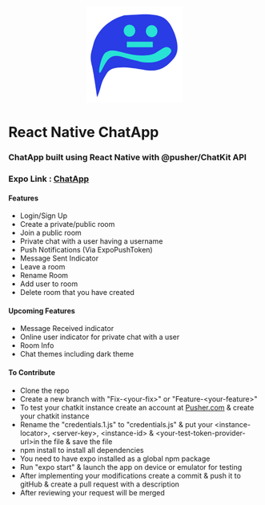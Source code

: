 <p align="center"><img src='assets/icon.png' alt='logo'/><h1>React Native ChatApp</h1></p>

### ChatApp built using React Native with @pusher/ChatKit API

### Expo Link : [ChatApp](https://expo.io/@rajatkn/ChatApp)

#### Features

- Login/Sign Up
- Create a private/public room
- Join a public room
- Private chat with a user having a username
- Push Notifications (Via ExpoPushToken)
- Message Sent Indicator
- Leave a room
- Rename Room
- Add user to room
- Delete room that you have created

#### Upcoming Features

- Message Received indicator
- Online user indicator for private chat with a user
- Room Info
- Chat themes including dark theme

#### To Contribute

- Clone the repo
- Create a new branch with "Fix-&lt;your-fix&gt;" or "Feature-&lt;your-feature&gt;"
- To test your chatkit instance create an account at [Pusher.com](https://dashboard.pusher.com/accounts/sign_up "Sign Up @pusher") & create your chatkit instance
- Rename the "credentials.1.js" to "credentials.js" & put your &lt;instance-locator&gt;, &lt;server-key&gt;, &lt;instance-id&gt; & &lt;your-test-token-provider-url&gt;in the file & save the file
- npm install to install all dependencies
- You need to have expo installed as a global npm package
- Run "expo start" & launch the app on device or emulator for testing
- After implementing your modifications create a commit & push it to gitHub & create a pull request with a description
- After reviewing your request will be merged
